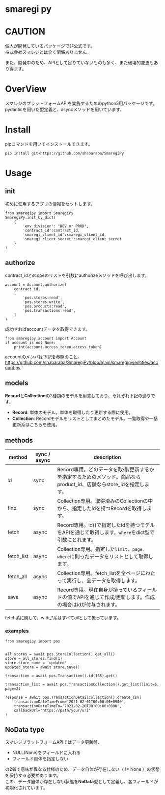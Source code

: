 # smaregi py
# CAUTION
個人が開発しているパッケージで非公式です。  
株式会社スマレジとは全く関係ありません。

また、開発中のため、APIとして足りていないものも多く、また破壊的変更もあり得ます。

# OverView
スマレジのプラットフォームAPIを実施するためのpython3用パッケージです。  
pydanticを用いた型定義と、asyncメソッドを用いています。

# Install
pipコマンドを用いてインストールできます。

```sh
pip install git+https://github.com/shabaraba/SmaregiPy
```

# Usage
## init
初めに使用するアプリの情報をセットします。  
```python3
from smaregipy import SmaregiPy
SmaregiPy.init_by_dict(
    {
        'env_division': "DEV or PROD",
        'contract_id':contract_id,
        'smaregi_client_id':smaregi_client_id,
        'smaregi_client_secret':smaregi_client_secret
    }
)
```

## authorize
contract_idとscopeのリストを引数にauthorizeメソッドを呼び出します。
```python3
account = Account.authorize(
    contract_id,
    [
        'pos.stores:read',
        'pos.stores:write',
        'pos.products:read',
        'pos.transactions:read',
    ]
)
```
成功すればaccountデータを取得できます。
```python3
from smaregipy.account import Account
if account is not None:
    print(account.access_token.access_token)
```
accountのメンバは下記を参照のこと。
https://github.com/shabaraba/SmaregiPy/blob/main/smaregipy/entities/account.py

## models
**Record**と**Collection**の2種類のモデルを用意しており、それぞれ下記の通りです。

- **Record**: 単体のモデル。単体を取得したり更新する際に使用。
- **Collection**: Recordモデルをリストとしてまとめたモデル。一覧取得や一括更新系はこちらを使用。

## methods
| method | sync / async | description |
| ---- | ---- | ---- |
| id | sync | Record専用。どのデータを取得/更新するかを指定するためのメソッド。商品ならproduct_id、店舗ならstore_idを指定します。 |
| find | sync | Collection専用。取得済みのCollectionの中から、指定したidを持つRecordを取得します。 |
| fetch | async | Record専用。id()で指定したidを持つモデルをAPIを通じて取得します。`where`をdict型で引数にとれます。 |
| fetch_list | async | Collection専用。指定した`limit`、`page`、`where`に則ったデータをリストとして取得します。 |
| fetch_all | async | Collection専用。fetch_listを全ページにわたって実行し、全データを取得します。 |
| save | async | Record専用。現在自身が持っているフィールドの値でAPIを通じて作成/更新します。作成の場合はidが付与されます。 |

fetch系に関して、with_*系はすべてallとして扱っています。

### examples
```python3
from smaregipy import pos


all_stores = await pos.StoreCollection().get_all()
store = all_stores.find(1)
store.store_name = 'updated'
updated_store = await store.save()

transaction = await pos.Transaction().id(165).get()

transaction_list = await pos.TransactionCollection().get_list(limit=5, page=2)

response = await pos.TransactionDetailCollection().create_csv(
    transactionDateTimeFrom='2021-02-01T00:00:00+0900',
    transactionDateTimeTo='2021-02-20T00:00:00+0900',
    callbackUrl='https://path/your/uri'
)
```

## NoData type
スマレジプラットフォームAPIではデータ更新時、

- NULL(None)をフィールドに入れる
- フィールド自体を指定しない

の2者で意味が異なる仕様のため、データ自体が存在しない（ != None ）の状態を保持する必要があります。  
この、データ自体が存在しない状態を**NoData**型として定義し、各フィールドが初期化されています。
